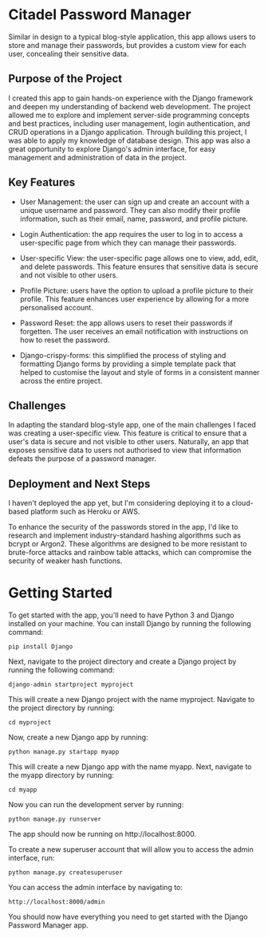 
# Citadel Password Manager

Similar in design to a typical blog-style application, this app allows users to store and manage their passwords, but provides a custom view for each user, concealing their sensitive data. 

## Purpose of the Project

I created this app to gain hands-on experience with the Django framework and deepen my understanding of backend web development. The project allowed me to explore and implement server-side programming concepts and best practices, including user management, login authentication, and CRUD operations in a Django application. Through building this project, I was able to apply my knowledge of database design. This app was also a great opportunity to explore Django's admin interface, for easy management and administration of data in the project. 

## Key Features

- User Management: the user can sign up and create an account with a unique username and password. They can also modify their profile information, such as their email, name, password, and profile picture.

- Login Authentication: the app requires the user to log in to access a user-specific page from which they can manage their passwords.

- User-specific View: the user-specific page allows one to view, add, edit, and delete passwords. This feature ensures that sensitive data is secure and not visible to other users.

- Profile Picture: users have the option to upload a profile picture to their profile. This feature enhances user experience by allowing for a more personalised account.

- Password Reset: the app allows users to reset their passwords if forgetten. The user receives an email notification with instructions on how to reset the password.

- Django-crispy-forms: this simplified the process of styling and formatting Django forms by providing a simple template pack that helped to customise the layout and style of forms in a consistent manner across the entire project.

## Challenges

In adapting the standard blog-style app, one of the main challenges I faced was creating a user-specific view. This feature is critical to ensure that a user's data is secure and not visible to other users. Naturally, an app that exposes sensitive data to users not authorised to view that information defeats the purpose of a password manager.

## Deployment and Next Steps

I haven't deployed the app yet, but I'm considering deploying it to a cloud-based platform such as Heroku or AWS.

To enhance the security of the passwords stored in the app, I'd like to research and implement industry-standard hashing algorithms such as bcrypt or Argon2. These algorithms are designed to be more resistant to brute-force attacks and rainbow table attacks, which can compromise the security of weaker hash functions.

# Getting Started

To get started with the app, you'll need to have Python 3 and Django installed on your machine. You can install Django by running the following command:

`pip install Django`

Next, navigate to the project directory and create a Django project by running the following command:

`django-admin startproject myproject`

This will create a new Django project with the name myproject. Navigate to the project directory by running:

`cd myproject`

Now, create a new Django app by running:

`python manage.py startapp myapp`

This will create a new Django app with the name myapp. Next, navigate to the myapp directory by running:

`cd myapp`

Now you can run the development server by running:

`python manage.py runserver`

The app should now be running on http://localhost:8000. 

To create a new superuser account that will allow you to access the admin interface, run:

`python manage.py createsuperuser`

You can access the admin interface by navigating to: 

`http://localhost:8000/admin` 

You should now have everything you need to get started with the Django Password Manager app.